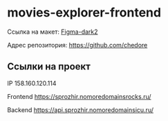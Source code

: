 # movies-explorer-frontend

Ссылка на макет: [Figma-dark2](https://www.figma.com/file/6FMWkB94wE7KTkcCgUXtnC/light-1?node-id=1%3A7932&mode=dev)

Адрес репозитория: https://github.com/chedore

## Ссылки на проект

IP 158.160.120.114

Frontend https://sprozhir.nomoredomainsrocks.ru/

Backend https://api.sprozhir.nomoredomainsicu.ru/